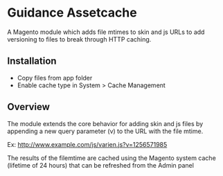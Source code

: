 # Guidance Assetcache

A Magento module which adds file mtimes to skin and js URLs to add versioning to files to break through HTTP caching.

## Installation

* Copy files from app folder
* Enable cache type in System > Cache Management

## Overview

The module extends the core behavior for adding skin and js files by appending a new query parameter (v) to the URL with the file mtime.

Ex: http://www.example.com/js/varien.js?v=1256571985

The results of the filemtime are cached using the Magento system cache (lifetime of 24 hours) that can be refreshed from the Admin panel 